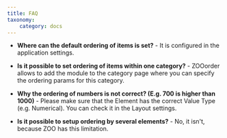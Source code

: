 ```yaml
---
title: FAQ
taxonomy:
    category: docs
---
```


* **Where can the default ordering of items is set?** - It is configured in the application settings.

* **Is it possible to set ordering of items within one category?** - ZOOorder allows to add the module to the category page where you can specify the ordering params for this category.

* **Why the ordering of numbers is not correct? (E.g. 700 is higher than 1000)** - Please make sure that the Element has the correct Value Type (e.g. Numerical). You can check it in the Layout settings.
 
* **Is it possible to setup ordering by several elements?** - No, it isn't, because ZOO has this limitation.

